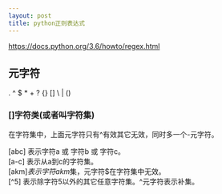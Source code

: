 ```yaml
---
layout: post
title: python正则表达式
---
```


https://docs.python.org/3.6/howto/regex.html

## 元字符
. ^ $ * + ? {} [] \ | ()  

### []字符类(或者叫字符集)
在字符集中，上面元字符只有^有效其它无效，同时多一个-元字符。  

[abc] 表示字符a 或 字符b 或 字符c。  
[a-c] 表示从a到c的字符集。  
[akm$] 表示字符akm$集，元字符$在字符集中无效。  
[^5] 表示除字符5以外的其它任意字符集。^元字符表示补集。  
